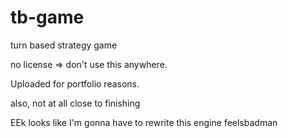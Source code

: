 # tb-game
turn based strategy game

no license => don't use this anywhere.

Uploaded for portfolio reasons.

also, not at all close to finishing

EEk looks like I'm gonna have to rewrite this engine
feelsbadman
